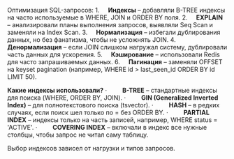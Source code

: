 Оптимизация SQL-запросов:
	1.     **Индексы** – добавляли B-TREE индексы на часто используемые в WHERE, JOIN и ORDER BY поля.
	2.     **EXPLAIN** – анализировали планы выполнения запросов, выявляли Seq Scan и заменяли на Index Scan.
	3.     **Нормализация** – избегали дублирования данных, но без фанатизма, чтобы не усложнять JOIN.
	4.     **Денормализация** – если JOIN слишком нагружал систему, дублировали часть данных для ускорения.
	5.     **Кэширование** – использовали Redis для часто запрашиваемых данных.
	6.     **Пагинация** – заменяли OFFSET на keyset pagination (например, WHERE id > last_seen_id ORDER BY id LIMIT 50).

**Какие индексы использовали?**
	·         **B-TREE** – стандартные индексы для поиска (WHERE, ORDER BY, JOIN).
	·         **GIN (Generalized Inverted Index)** – для полнотекстового поиска (tsvector).
	·         **HASH** – в редких случаях, если поиск шел только по = без ORDER BY.
	·         **PARTIAL INDEX** – индексы только на часть записей, например, WHERE status = 'ACTIVE'.
	·         **COVERING INDEX** – включали в индекс все нужные столбцы, чтобы запрос не читал саму таблицу.

Выбор индексов зависел от нагрузки и типов запросов.